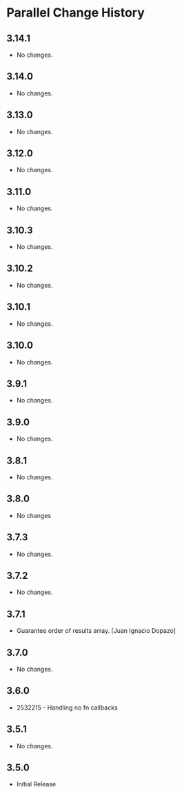Parallel Change History
=======================

3.14.1
------

* No changes.

3.14.0
------

* No changes.

3.13.0
------

* No changes.

3.12.0
------

* No changes.

3.11.0
------

* No changes.

3.10.3
------

* No changes.

3.10.2
------

* No changes.

3.10.1
------

* No changes.

3.10.0
------

* No changes.

3.9.1
-----

* No changes.

3.9.0
-----

* No changes.

3.8.1
-----

* No changes.

3.8.0
-----

* No changes

3.7.3
-----

* No changes.

3.7.2
-----

* No changes.

3.7.1
-----

* Guarantee order of results array. [Juan Ignacio Dopazo]

3.7.0
-----

* No changes.

3.6.0
-----

* 2532215 - Handling no fn callbacks

3.5.1
-----

* No changes.

3.5.0
-----

* Initial Release
